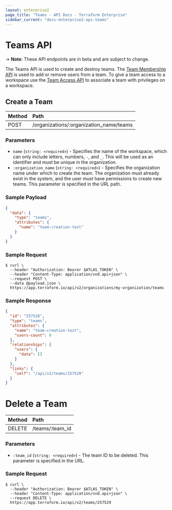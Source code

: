 ```yaml
---
layout: enterprise2
page_title: "Teams - API Docs - Terraform Enterprise"
sidebar_current: "docs-enterprise2-api-teams"
---
```


# Teams API

-> **Note**: These API endpoints are in beta and are subject to change.

The Teams API is used to create and destroy teams. The [Team Membership API](./team-members.html) is used to add or remove users from a team. To give a team access to a workspace use the [Team Access API](./team-access.html) to associate a team with privileges on a workspace.

## Create a Team

| Method | Path           |
| :----- | :------------- |
| POST | /organizations/:organization_name/teams |

### Parameters

- `name` (`string: <required>`) - Specifies the name of the workspace, which can only include letters, numbers, `-`, and `_`. This will be used as an identifier and must be unique in the organization.
- `:organization_name` (`string: <required>`) - Specifies the organization name under which to create the team. The organization must already exist in the system, and the user must have permissions to create new teams. This parameter is specified in the URL path.

### Sample Payload

```json
{
  "data": {
    "type": "teams",
    "attributes": {
      "name": "team-creation-test"
    }
  }
}
```

### Sample Request

```shell
$ curl \
  --header "Authorization: Bearer $ATLAS_TOKEN" \
  --header "Content-Type: application/vnd.api+json" \
  --request POST \
  --data @payload.json \
  https://app.terraform.io/api/v2/organizations/my-organization/teams
```


### Sample Response

```json
{
  "id": "257528",
  "type": "teams",
  "attributes": {
    "name": "team-creation-test",
    "users-count": 0
  },
  "relationships": {
    "users": {
      "data": []
    }
  },
  "links": {
    "self": "/api/v2/teams/257528"
  }
}
```


# Delete a Team

| Method | Path           |
| :----- | :------------- |
| DELETE | /teams/:team_id |

### Parameters

- `:team_id` (`string: <required>`) - The team ID to be deleted. This parameter is specified in the URL.


### Sample Request

```shell
$ curl \
  --header "Authorization: Bearer $ATLAS_TOKEN" \
  --header "Content-Type: application/vnd.api+json" \
  --request DELETE \
  https://app.terraform.io/api/v2/teams/257529
```
